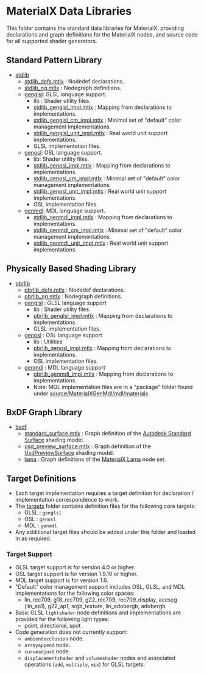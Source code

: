# MaterialX Data Libraries

This folder contains the standard data libraries for MaterialX, providing declarations and graph definitions for the MaterialX nodes, and source code for all supported shader generators.

## Standard Pattern Library
- [stdlib](stdlib)
    - [stdlib_defs.mtlx](stdlib/stdlib_defs.mtlx) : Nodedef declarations.
    - [stdlib_ng.mtlx](stdlib/stdlib_ng.mtlx) : Nodegraph definitions.
    - [genglsl](stdlib/genglsl): GLSL language support.
        - lib : Shader utility files.
        - [stdlib_genglsl_impl.mtlx](stdlib/genglsl/stdlib_genglsl_impl.mtlx) : Mapping from declarations to implementations.
        - [stdlib_genglsl_cm_impl.mtlx](stdlib/genglsl/stdlib_genglsl_cm_impl.mtlx) : Minimal set of "default" color management implementations.
        - [stdlib_genglsl_unit_impl.mtlx](stdlib/genosl/stdlib_genglsl_unit_impl.mtlx) : Real world unit support implementations.
        - GLSL implementation files.
    - [genosl](stdlib/genosl): OSL language support.
        - lib: Shader utility files.
        - [stdlib_genosl_impl.mtlx](stdlib/genosl/stdlib_genosl_impl.mtlx) : Mapping from declarations to implementations.
        - [stdlib_genosl_cm_impl.mtlx](stdlib/genosl/stdlib_genosl_cm_impl.mtlx) : Minimal set of "default" color management implementations.
        - [stdlib_genosl_unit_impl.mtlx](stdlib/genosl/stdlib_genosl_unit_impl.mtlx) : Real world unit support implementations.
        -  OSL implementation files.
    - [genmdl](stdlib/genmdl): MDL language support.
        - [stdlib_genmdl_impl.mtlx](stdlib/genmdl/stdlib_genmdl_impl.mtlx) : Mapping from declarations to implementations.
        - [stdlib_genmdl_cm_impl.mtlx](stdlib/genmdl/stdlib_genmdl_cm_impl.mtlx) : Minimal set of "default" color management implementations.
        - [stdlib_genmdl_unit_impl.mtlx](stdlib/genmdl/stdlib_genmdl_unit_impl.mtlx) : Real world unit support implementations.

## Physically Based Shading Library
- [pbrlib](pbrlib)
    - [pbrlib_defs.mtlx](pbrlib/pbrlib_defs.mtlx) : Nodedef declarations.
    - [pbrlib_ng.mtlx](pbrlib/pbrlib_ng.mtlx) : Nodegraph definitions.
    - [genglsl](pbrlib/genglsl) : GLSL language support
        - lib : Shader utility files.
        - [pbrlib_genglsl_impl.mtlx](pbrlib/genglsl/pbrlib_genglsl_impl.mtlx) : Mapping from declarations to implementations.
        - GLSL implementation files.
    - [genosl](pbrlib/genosl) : OSL language support
        - lib : Utilities
        - [pbrlib_genosl_impl.mtlx](pbrlib/genosl/pbrlib_genosl_impl.mtlx) : Mapping from declarations to implementations.
        - OSL implementation files.
    - [genmdl](pbrlib/genmdl) : MDL language support
        - [pbrlib_genmdl_impl.mtlx](pbrlib/genmdl/pbrlib_genmdl_impl.mtlx) : Mapping from declarations to implementations.
        - Note: MDL implementation files are in a "package" folder found under [source/MaterialXGenMdl/mdl/materialx](../source/MaterialXGenMdl/mdl/materialx)

## BxDF Graph Library
- [bxdf](bxdf)
    - [standard_surface.mtlx](bxdf/standard_surface.mtlx) : Graph definition of the [Autodesk Standard Surface](https://autodesk.github.io/standard-surface/) shading model.
    - [usd_preview_surface.mtlx](bxdf/usd_preview_surface.mtlx) : Graph definition of the [UsdPreviewSurface](https://graphics.pixar.com/usd/docs/UsdPreviewSurface-Proposal.html) shading model.
    - [lama](bxdf/lama) : Graph definitions of the [MaterialX Lama](https://rmanwiki.pixar.com/display/REN24/MaterialX+Lama) node set.

## Target Definitions
- Each target implementation requires a target definition for declaration / implementation correspondence to work.
- The [targets](targets) folder contains definition files for the following core targets:
  - GLSL : `genglsl`
  - OSL : `genosl`
  - MDL : `genmdl`
- Any additional target files should be added under this folder and loaded in as required.

### Target Support
- GLSL target support is for version 4.0 or higher.
- OSL target support is for version 1.9.10 or higher.
- MDL target support is for version 1.6.
- "Default" color management support includes OSL, GLSL, and MDL implementations for the following color spaces:
    - lin_rec709, g18_rec709, g22_rec709, rec709_display, acescg (lin_ap1), g22_ap1, srgb_texture, lin_adobergb, adobergb
- Basic GLSL `lightshader` node definitions and implementations are provided for the following light types:
    - point, directional, spot
- Code generation does not currently support:
    - `ambientocclusion` node.
    - `arrayappend` node.
    - `curveadjust` node.
    - `displacementshader` and `volumeshader` nodes and associated operations (`add`, `multiply`, `mix`) for GLSL targets.
